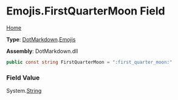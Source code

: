 # Emojis\.FirstQuarterMoon Field

[Home](../../../README.md)

**Type**: [DotMarkdown](../../README.md)\.[Emojis](../README.md)

**Assembly**: DotMarkdown\.dll

```csharp
public const string FirstQuarterMoon = ":first_quarter_moon:"
```

### Field Value

System\.[String](https://docs.microsoft.com/en-us/dotnet/api/system.string)